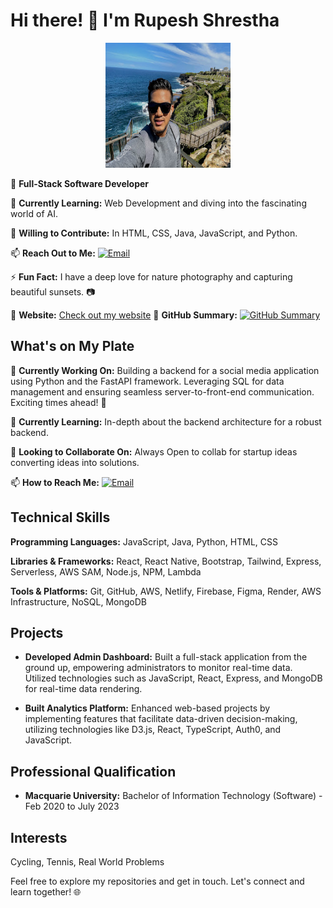 <!-- Your name and introduction -->
# Hi there! 👋 I'm Rupesh Shrestha

<!-- Centered profile image -->
<p align="center">
  <img src="/rupesh.JPG" alt="Rupesh Shrestha" width="200" height="200">
</p>

<!-- Your role -->
🚀 **Full-Stack Software Developer**

<!-- Learning and contribution -->
🌱 **Currently Learning:** Web Development and diving into the fascinating world of AI.

👯 **Willing to Contribute:** In HTML, CSS, Java, JavaScript, and Python.

<!-- Contact -->
📫 **Reach Out to Me:** [![Email](https://img.shields.io/badge/Email-rupeshshrestha2537%40gmail.com-red)](mailto:rupeshshrestha2537@gmail.com)

<!-- Fun fact -->
⚡ **Fun Fact:** I have a deep love for nature photography and capturing beautiful sunsets. 📷

<!-- Website and GitHub summary -->
🔗 **Website:** [Check out my website](https://admin-frontend-56da.onrender.com/)
🔗 **GitHub Summary:** [![GitHub Summary](https://img.shields.io/badge/GitHub-Summary-brightgreen)](https://profile-summary-for-github.com/user/rupesh110)

<!-- What you're working on -->
## What's on My Plate

🔭 **Currently Working On:** Building a backend for a social media application using Python and the FastAPI framework. Leveraging SQL for data management and ensuring seamless server-to-front-end communication. Exciting times ahead! 🚀

🌱 **Currently Learning:** In-depth about the backend architecture for a robust backend.

👯 **Looking to Collaborate On:** Always Open to collab for startup ideas converting ideas into solutions.

<!-- How to reach you -->
📫 **How to Reach Me:** [![Email](https://img.shields.io/badge/Email-rupeshshrestha2537%40gmail.com-red)](mailto:rupeshshrestha2537@gmail.com)

<!-- Technical skills -->
## Technical Skills

**Programming Languages:** JavaScript, Java, Python, HTML, CSS

**Libraries & Frameworks:** React, React Native, Bootstrap, Tailwind, Express, Serverless, AWS SAM, Node.js, NPM, Lambda

**Tools & Platforms:** Git, GitHub, AWS, Netlify, Firebase, Figma, Render, AWS Infrastructure, NoSQL, MongoDB

<!-- Highlighted projects -->
## Projects

- **Developed Admin Dashboard:** Built a full-stack application from the ground up, empowering administrators to monitor real-time data. Utilized technologies such as JavaScript, React, Express, and MongoDB for real-time data rendering.

- **Built Analytics Platform:** Enhanced web-based projects by implementing features that facilitate data-driven decision-making, utilizing technologies like D3.js, React, TypeScript, Auth0, and JavaScript.

<!-- Education -->
## Professional Qualification

- **Macquarie University:** Bachelor of Information Technology (Software) - Feb 2020 to July 2023

<!-- Interests -->
## Interests

Cycling, Tennis, Real World Problems

<!-- Conclusion -->
Feel free to explore my repositories and get in touch. Let's connect and learn together! 🌐
